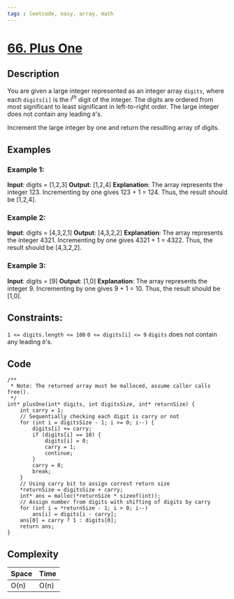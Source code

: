 ```yaml
---
tags : leetcode, easy, array, math
---
```

# [66. Plus One](https://leetcode.com/problems/plus-one/)
## Description
You are given a large integer represented as an integer array `digits`, where each `digits[i]` is the $i^{th}$ digit of the integer. The digits are ordered from most significant to least significant in left-to-right order. The large integer does not contain any leading `0`'s.

Increment the large integer by one and return the resulting array of digits.

## Examples
### Example 1:
**Input**: digits = [1,2,3]
**Output**: [1,2,4]
**Explanation**: The array represents the integer 123.
Incrementing by one gives 123 + 1 = 124.
Thus, the result should be [1,2,4].

### Example 2:
**Input**: digits = [4,3,2,1]
**Output**: [4,3,2,2]
**Explanation**: The array represents the integer 4321.
Incrementing by one gives 4321 + 1 = 4322.
Thus, the result should be [4,3,2,2].

### Example 3:
**Input**: digits = [9]
**Output**: [1,0]
**Explanation**: The array represents the integer 9.
Incrementing by one gives 9 + 1 = 10.
Thus, the result should be [1,0].

## Constraints:
`1 <= digits.length <= 100`
`0 <= digits[i] <= 9`
`digits` does not contain any leading `0`'s.

## Code
```c=
/**
 * Note: The returned array must be malloced, assume caller calls free().
 */
int* plusOne(int* digits, int digitsSize, int* returnSize) {
    int carry = 1;
    // Sequentially checking each digit is carry or not
    for (int i = digitsSize - 1; i >= 0; i--) {
        digits[i] += carry;
        if (digits[i] == 10) {
            digits[i] = 0;
            carry = 1;
            continue;
        }
        carry = 0;
        break;
    }
    // Using carry bit to assign correst return size
    *returnSize = digitsSize + carry;
    int* ans = malloc(*returnSize * sizeof(int));
    // Assign number from digits with shifting of digits by carry
    for (int i = *returnSize - 1; i > 0; i--)
        ans[i] = digits[i - carry];
    ans[0] = carry ? 1 : digits[0];
    return ans;
}
```
## Complexity
|Space|Time|
|-    |-   |
|O(n) |O(n)|